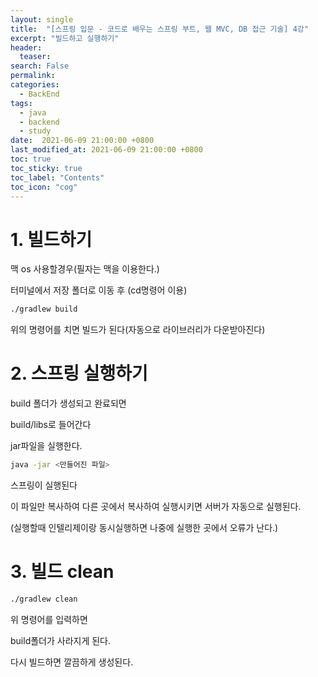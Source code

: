 ```yaml
---
layout: single
title:  "[스프링 입문 - 코드로 배우는 스프링 부트, 웹 MVC, DB 접근 기술] 4강"
excerpt: "빌드하고 실행하기"
header:
  teaser: 
search: False
permalink:
categories: 
  - BackEnd
tags:
  - java
  - backend
  - study
date:  2021-06-09 21:00:00 +0800
last_modified_at: 2021-06-09 21:00:00 +0800
toc: true
toc_sticky: true
toc_label: "Contents"
toc_icon: "cog"
---
```


# 1. 빌드하기

맥 os 사용할경우(필자는 맥을 이용한다.)

터미널에서 저장 폴더로 이동 후 (cd명령어 이용)

```bash
./gradlew build 
```

위의 명령어를 치면 빌드가 된다(자동으로 라이브러리가 다운받아진다)

# 2. 스프링 실행하기

build 폴더가 생성되고 완료되면

build/libs로 들어간다

jar파일을 실행한다.

```bash
java -jar <만들어진 파일>
```

스프링이 실행된다

이 파일만 복사하여 다른 곳에서 복사하여 실행시키면 서버가 자동으로 실행된다.

(실행할때 인텔리제이랑 동시실행하면 나중에 실행한 곳에서 오류가 난다.)

# 3. 빌드 clean

```bash
./gradlew clean
```

위 명령어를 입력하면

build폴더가 사라지게 된다.

다시 빌드하면 깔끔하게 생성된다.